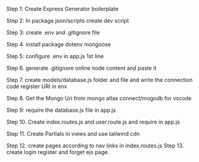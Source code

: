Step 1: Create Express Generator boilerplate 

Step 2: In package.json/scripts create dev script 

Step 3: create .env and .gitignore file 

Step 4. install package dotenv mongoose 

Step 5: configure .env in app.js 1st line

Step 6. generate .gitignore online node content and paste it 

Step 7. create models/database.js folder and file and write the connection code register URI in env 

Step 8. Get the Mongo Uri from mongo atlas connect/mogodb for vscode 

Step 9: require the database.js file in app.js 

Step 10. Create index.routes.js and user.route.js and require in app.js

Step 11. Create Partials in views and use tailwind cdn 

Step 12. create pages according to nav links in index.routes.js Step 13. create login register and forget ejs page.